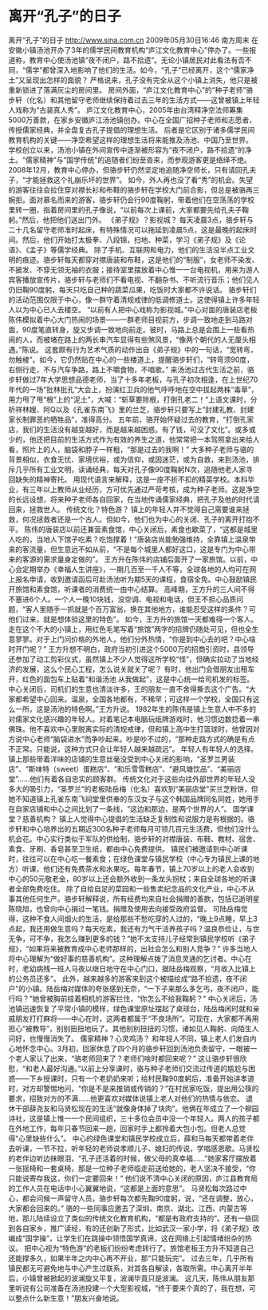 # 离开“孔子”的日子

离开“孔子”的日子
http://www.sina.com.cn  2009年05月30日16:46  南方周末
在安徽小镇汤池开办了3年的儒学民间教育机构“庐江文化教育中心”停办了。一些报道称，教育中心使汤池镇“夜不闭户，路不拾遗”。无论小镇居民对此看法有否不同，“儒学”都曾深入地影响了他们的生活。如今，“孔子”已经离开，这个“儒家净土”又呈现出怎样的面貌？
严格说来，孔子没有完全从这个小镇上消失，他只是被重新锁进了落满灰尘的房间里。
房间外面，“庐江文化教育中心”的“种子老师”骆步轩（化名）和其他留守老师继续保持着过去三年的生活方式——这曾被镇上年轻人戏称为“古装真人秀”。
庐江文化教育中心，2005年由台湾释净空法师筹集5000万善款，在家乡安徽庐江汤池镇创办。中心在全国广招种子老师和志愿者，传授儒家经典，并全盘复古孔子提倡的理想生活。
后者是它区别于诸多儒学民间教育机构的关键——净空希望这样的理想生活将来能推及汤池、中国乃至世界。
学校创立以来，汤池小镇在外间宣传中逐渐被形容为“夜不闭户，路不拾遗”的净土。“儒家精神”与“国学传统”的追随者们纷至沓来，而参观游客更是络绎不绝。
2008年12月，教育中心停办，但骆步轩仍然坚定地追随净空师长，只有请回孔夫子，“才能拯救这个礼崩乐坏的世界”。
如今，外人再也没了看“秀”的机会。失望的游客往往会拉住穿对襟长衫和布鞋的骆步轩在学校大门前合影，但总是被骆再三婉拒。面对慕名而来的游客，骆步轩仍会行90度鞠躬，带着他们在空荡荡的学校里转一圈，指着房间里的孔子像说，“以前每次上课前，大家都要先给孔夫子鞠躬。”然后，他把他们送出门外。
《弟子规》？影视城？
每天凌晨3点，骆步轩与二十几名留守老师准时起床，有特殊情况可以拖延到凌晨5点，这是最晚的起床时间。然后，他们开始打太极拳、八段锦，扫地、种菜，学习《弟子规》及《论语》、《孟子》等儒学经典。
除了手机、互联网和电力，他们的生活没半点工业文明的痕迹。骆步轩每天都穿对襟唐装和布鞋，这是他们的“制服”，女老师不染发、不披发、不穿无领无袖的衣服；接待室里摆放着中心惟一一台电视机，用来为游人宾客播放宣传片，骆步轩与老师们不看电视、不翻杂书、不听流行音乐；他们见人仍旧鞠90度躬，每天只吃自己种的蔬菜瓜果，吃饭时大家都不许说话。
骆步轩们的活动范围仅限于中心，像一群守着清规戒律的低调修道士。这使得镇上许多年轻人以为中心已人去楼空。
“以前有人把中心戏称为影视城。”中心对面的唐装店老板陈伟模拟着中心大门热闹的场景——一群老师目视前方，步调一致地走到马路对面，90度笔直转身，旋又步调一致地向前走。彼时，马路上总是会围上一些看热闹的人，而被堵在路上的两长串汽车显得有些煞风景，“像两个朝代的人无厘头相遇。”陈说。
这套颇有行为艺术气质的动作出自《弟子规》中的一句话，“宽转弯，勿触棱”。如今，它仍然贴在中心的一些楼道上，提醒骆步轩们，“转弯须90度，右侧行走，不与汽车争路，路上不嚼食物，不唱歌。”
来汤池过古代生活之前，骆步轩做过7年大学思想品德老师，当了十多年老板，与孔子初次相逢，在上世纪70年代的一场“批林批孔”大会上，扮演红卫兵的他气呼呼地在空中拔起两株“毒草”，用力甩了甩“根”上的“泥土”，大喊：“斩草要除根，打倒孔老二！”上语文课时，分析祥林嫂、阿Q以及《孔雀东南飞》里的兰芝，骆步轩只要写上“封建礼教、封建家长制罪恶的牺牲品”，准得高分。
五年前，骆开始怀疑过去的教育，“打倒孔家店，我们的生活没有越变越好，而是越来越困惑。有了钱，可没了文化”。或多或少的，他还把目前的生活方式作为有效的养生之道，他常常把一本驾照拿出来给人看，照片上的人，脑袋和脖子一样粗，“那是过去的我啊！”
大多种子老师与骆的背景相似，衣食无忧、家境优裕，或为信仰，或因迷茫，或为自救，来到汤池，排斥几乎所有工业文明，读诵经典，每天对孔子像90度鞠躬N次，追随他老人家寻回缺失的精神寄托。
用现代语言来解释，这是一座不折不扣的精英学校。本科毕业，有三年以上教师从业经历，方可优先通过严苛考核，成为种子老师。这是净空的长远设想，将来种子老师各自回家，在当地传诵儒家经典，把孔子及他的时代请回来，拯救世人。
传统文化？特色游？
镇上的年轻人并不觉得自己需要谁来拯救，何况拯救者还是一个古人。但如今，他们也为中心的关闭、孔子的离开打抱不平。
陈伟的唐装店以前还兼营素食馆，中心关闭后，素食也歇菜了，“这都是城里人吃的，当地人下馆子吃素？吃饱撑着！”唐装店尚能勉强维持，全靠镇上温泉带来的客流量，但生意远不如从前，“不是每个城里人都好这口，这是专门为中心带来的客源的需求量身定做的”。
王方升在陈伟的店铺后面开了一家旅馆。以前，中心会定期举办《幸福人生讲座》，一期几百至一千人不等，全球各地的人均可在网上报名申请，收到邀请函后可赴汤池听为期5天的课程，食宿全免。中心鼓励镇民开旅馆和素食馆，听课者的消费统一由中心结算。
高峰期，王方升的三人间不得不塞进6个人。一个人一晚10块钱，没空调、电视和电话，但王不担心品质问题，“客人里随手一抓就是个百万富翁，换在其他地方，谁能忍受这样的条件？可他们过来，就是想体验这里的特色”。
如今，王方升的旅馆一天都难得一个客人。走在这个不大的小镇上，用红色毛笔写着“旅馆”两字的招牌仍随处可见，但也全生意寥寥。对于上门问价格的外地人，他们分外热情，“你是到中心去的吧？中心啥时开门呢？”
王方升想不明白，政府当初引进这个5000万的招商引资时，县领导还参加了动工剪彩仪式，虽然镇上不少人觉得这所学校“怪”，但确实拉动了当地经济的发展，这么个民心工程，怎么说关就关了呢？
有时，他出门会借朋友出租车开，红色的面包车上贴着“和谐汤池 从我做起”，这是中心统一给司机发的标签。中心关闭后，司机们的生意也清淡许多，王的朋友一直不舍得撕去这个广告。“大家都希望中心回来。温泉，全国各地都有，不稀罕；可这样一个学校，全国只有这么一所，这是汤池的特色啊。”王方升说。
1982年生的陈伟是镇上生意人中不多的对儒家文化感兴趣的年轻人。对着笔记本电脑玩纸牌游戏时，他习惯边数捻着一串佛珠。他不喜欢中心里脱离实际的清规戒律，但和镇上高中生打篮球时，他曾因对方说中心老师“脑袋进水”而争吵起来。吵是吵不过的，“那种走路方式的确是有点不正常。只能说，这种方式只会让年轻人越来越疏远”。
年轻人有年轻人的选择。镇上那些带着洋味的店铺的生意丝毫没受到中心关闭的影响，“圣罗兰男装店”、“斯味特（sweet）蛋糕店”、“和乐雪雪糕店”、“避风塘饮品”、“美丽店堂”……他们有着各自忠实的顾客群。
传统文化对于这些向往外部世界的年轻人没多大的吸引力，“圣罗兰”的老板陆岳梅（化名）喜欢到“美丽店堂”买兰芝粉饼，但她不知道镇上孔雀东南飞祠堂里供奉的东汉女子与这个韩国品牌同名同姓，她用手在自家店铺和中心之间比划了一条线，“这边和那边，是两个世界的人”。
国学课堂？慈善机构？
镇上人觉得中心提倡的生活缺乏复制性和说服力是有根据的。骆步轩和中心培养出的五期近300名种子老师每月可领几百元生活费，但他们没什么机会花。中心实行类似于军队的供给制，骆步轩的对襟唐装、布鞋、教材、宿舍、素食、牙刷、香皂甚至卫生纸，都由中心免费提供。
镇民们被邀请到中心听课时，往往可以在中心吃一餐素食；在绿色课堂与镇民学校（中心专为镇民上课的地方）听课，他们还有免费茶水和水果吃。每年春节，镇上70岁以上的老人会收到中心的50元敬老金，80岁以上还会额外收到一条龙头拐杖；来自全球各地的听课者全部免费吃住。
除了自给自足的菜园和一些售卖纪念品的文化产业，中心不从事其他任何生产。骆步轩解释说，所有经费均来自社会捐赠的善款，包括已逝明星陈晓旭，也曾向中心捐过一笔钱。捐赠及使用去向接受政府监督。
可陆岳梅觉得，这种不食人间烟火的生活，是给那些不愁吃穿的人过的，“晚上9点睡，早上3点起，我还用做生意吗？每天吃素，我还有力气干活养孩子吗？温良恭俭让，与世无争，可不争，我怎么赚到更多的钱？”她不太支持儿子经常到镇民学校听《弟子规》，“如果将来被教育成中心老师那样的，出社会怎么和别人竞争？”
许多当地人将中心理解为“做好事的慈善机构”。这种理解点拨了消息灵通的乞讨者。中心在时，老幼病残一班人马夜以继日地守在中心门口，据陆岳梅观察，“月收入比镇上的公务员还多”。
此外，越来越多的游客来到这个被描绘成“路不拾遗，夜不闭户”的小镇。陆岳梅对媒体的夸张感到无奈，“一下子来那么多乞丐，夜不闭户，能行吗？”她曾被胸前挂着相机的游客拦住，“你怎么不给我鞠躬？”
中心关闭后，汤池镇迅速恢复了平常小镇的模样，绿色课堂原址摆起了桌球台，陆岳梅闲时就和亲戚朋友打打麻将——中心在时，这两者都属于“不良场所”。可现在，大家都不再用担心“被教导”，别别扭扭地玩了。其他别别扭扭的习惯，诸如见人鞠躬、向陌生人问好，也慢慢消失了。
儒家精神？心灵鸡汤？
和年轻人不同，镇上老人们发自内心地怀念中心。3月初，回家休息了四个月的骆步轩回到汤池负责留守，一眼被一个老人家认了出来，“骆老师回来了？老师们啥时都回来呢？”
这让骆步轩很欣慰，“和老人最好沟通。”以前上分享课时，骆与种子老师们交流过传道的尴尬与困惑——下乡授课时，只有一个老奶奶来听；给村民鞠90度躬后，准备开始讲孝道时，对方却警惕地问，“你是不是来推销或传销的？”在村民家吃饭，提出用公筷的要求，招致对方的不满……他更喜欢对媒体说镇上老人对他们的热情与依恋。
退休干部薛尧友和马贤松现在的生活“就像身体掉了块肉”。他俩在年成立了一个柳园诗社，这是镇上惟一一个民间组织，三十多位会员中没一个年轻人。两人的孩子都在外地工作，每年只春节回来一趟，回家时手上都拎着大包小包。但老人总觉得“心里缺些什么”。
中心的绿色课堂和镇民学校成立后，薛和马每天都带着老伴去听课，一节不拉，听年轻的老师说孝顺儿子、媳妇的传说，学唱感恩歌。马贤松的老伴边听边抹眼泪，“孔子还活着的时候，做父母的真幸福……”她家客厅摆放着一张摇椅和一套桌椅，那是一位种子老师临走前送给她的，老人坚决不接受，“你只能说寄存我这，你们一定要回来！”
他们说不清中心关闭的原因，庐江县教育局的工作人员在电话中小心翼翼地说，“这都是上面的意思”。
马贤松每次路过中心，都会问候一声留守人员，骆步轩每次都先鞠90度躬，说，“还在调整，放心，大家都会回来的。”
骆的一些同事应邀去了深圳、南京、湖北、江西、内蒙古等地，那儿陆续设立了类似的传统文化教育机构，“都是有政府支持的”。还有一些回到各自家乡，推广读经，有的还创新了形式，比如武汉一家小学，将《弟子规》改编成“国学操”，让学生们在跳操中领悟国学真谛，这在网络上引起情绪纷杂的热议。
把中心视为“特色游”的老板们纷纷考虑转行了。旅馆老板王方升不知道自己还能撑多久，如果半年之内中心再不开业，那“只能玩完”。
过去三年，几乎所有镇民都无可避免地与中心产生过联系，对其各自解读，各取所需。中心离开半年后，小镇曾被掀起的波澜旋又平复，波澜毕竟只是波澜。
这几天，陈伟从朋友那里听说有公司准备在汤池投建一个大型影视城，“终于要来个真的了，我在想，可以整点什么新生意！”朋友兴奋地说。

